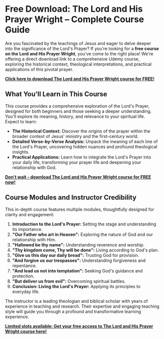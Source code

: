 # Free Download: The Lord and His Prayer Wright – Complete Course Guide

Are you fascinated by the teachings of Jesus and eager to delve deeper into the significance of the Lord's Prayer? If you're looking for a **free course on the Lord and His Prayer Wright**, you've come to the right place! We're offering a direct download link to a comprehensive Udemy course, exploring the historical context, theological interpretations, and practical applications of this pivotal prayer.

[**Click here to download The Lord and His Prayer Wright course for FREE!**](https://udemywork.com/the-lord-and-his-prayer-wright)

## What You'll Learn in This Course

This course provides a comprehensive exploration of the Lord's Prayer, designed for both beginners and those seeking a deeper understanding. You'll explore its meaning, history, and relevance to your spiritual life. Expect to learn:

*   **The Historical Context:** Discover the origins of the prayer within the broader context of Jesus' ministry and the first-century world.
*   **Detailed Verse-by-Verse Analysis:** Unpack the meaning of each line of the Lord's Prayer, uncovering hidden nuances and profound theological insights.
*   **Practical Applications:** Learn how to integrate the Lord's Prayer into your daily life, transforming your prayer life and deepening your relationship with God.

[**Don't wait - download The Lord and His Prayer Wright course for FREE now!**](https://udemywork.com/the-lord-and-his-prayer-wright)

## Course Modules and Instructor Credibility

This in-depth course features multiple modules, thoughtfully designed for clarity and engagement:

1.  **Introduction to the Lord's Prayer:** Setting the stage and understanding its importance.
2.  **"Our Father who art in Heaven":** Exploring the nature of God and our relationship with Him.
3.  **"Hallowed be thy name":** Understanding reverence and worship.
4.  **"Thy kingdom come, Thy will be done":** Living according to God's plan.
5.  **"Give us this day our daily bread":** Trusting God for provision.
6.  **"And forgive us our trespasses":** Understanding forgiveness and repentance.
7.  **"And lead us not into temptation":** Seeking God's guidance and protection.
8.  **"But deliver us from evil":** Overcoming spiritual battles.
9.  **Conclusion: Living the Lord's Prayer:** Applying its principles to everyday life.

The instructor is a leading theologian and biblical scholar with years of experience in teaching and research. Their expertise and engaging teaching style will guide you through a profound and transformative learning experience.

[**Limited slots available: Get your free access to The Lord and His Prayer Wright course here!**](https://udemywork.com/the-lord-and-his-prayer-wright)
